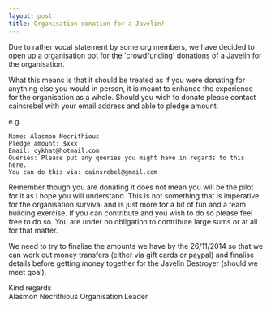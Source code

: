 ```yaml
---
layout: post
title: Organisation donation for a Javelin!
---
```

Due to rather vocal statement by some org members, we have decided to open up a
organisation pot for the 'crowdfunding' donations of a Javelin for the
organisation.

What this means is that it should be treated as if you were donating for
anything else you would in person, it is meant to enhance the experience for the
organisation as a whole. Should you wish to donate please contact cainsrebel
with your email address and able to pledge amount.

e.g.

    Name: Alasmon Necrithious
    Pledge amount: $xxx
    Email: cykhat@hotmail.com
    Queries: Please put any queries you might have in regards to this here.
    You can do this via: cainsrebel@gmail.com

Remember though you are donating it does not mean you will be the pilot for it
as I hope you will understand. This is not something that is imperative for the
organisation survival and is just more for a bit of fun and a team building
exercise. If you can contribute and you wish to do so please feel free to do so.
You are under no obligation to contribute large sums or at all for that matter.

We need to try to finalise the amounts we have by the 26/11/2014 so that we can
work out money transfers (either via gift cards or paypal) and finalise details
before getting money together for the Javelin Destroyer (should we meet goal).

Kind regards  
Alasmon Necrithious
Organisation Leader  

